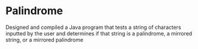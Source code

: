 # Palindrome
Designed and compiled a Java program that tests a string of characters inputted by the user and determines if that string is a palindrome, a mirrored string, or a mirrored palindrome
